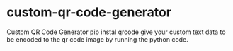 # custom-qr-code-generator
Custom QR Code Generator
pip instal qrcode
give your custom text data to be encoded to the qr code image by running the python code.
